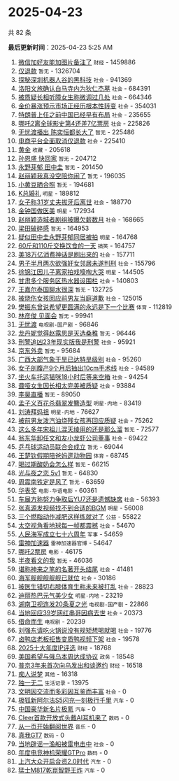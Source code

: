 # 2025-04-23

共 82 条


<!-- BEGIN -->

**最后更新时间**：2025-04-23 5:25 AM
1. [微信加好友能加图片备注了](https://m.weibo.cn/search?containerid=100103type%3D1%26t%3D10%26q%3D%23%E5%BE%AE%E4%BF%A1%E5%8A%A0%E5%A5%BD%E5%8F%8B%E8%83%BD%E5%8A%A0%E5%9B%BE%E7%89%87%E5%A4%87%E6%B3%A8%E4%BA%86%23&stream_entry_id=31&isnewpage=1&extparam=seat%3D1%26c_type%3D31%26lcate%3D5001%26cate%3D5001%26realpos%3D1%26stream_entry_id%3D31%26dgr%3D0%26band_rank%3D1%26filter_type%3Drealtimehot%26q%3D%2523%25E5%25BE%25AE%25E4%25BF%25A1%25E5%258A%25A0%25E5%25A5%25BD%25E5%258F%258B%25E8%2583%25BD%25E5%258A%25A0%25E5%259B%25BE%25E7%2589%2587%25E5%25A4%2587%25E6%25B3%25A8%25E4%25BA%2586%2523%26pos%3D0%26flag%3D1%26display_time%3D1745339587%26pre_seqid%3D17453395874250373699258) `财经` - 1459886
2. [仅退款](https://m.weibo.cn/search?containerid=100103type%3D1%26t%3D10%26q%3D%E4%BB%85%E9%80%80%E6%AC%BE&stream_entry_id=31&isnewpage=1&extparam=seat%3D1%26c_type%3D31%26lcate%3D5001%26cate%3D5001%26realpos%3D2%26stream_entry_id%3D31%26dgr%3D0%26band_rank%3D2%26filter_type%3Drealtimehot%26q%3D%25E4%25BB%2585%25E9%2580%2580%25E6%25AC%25BE%26pos%3D1%26flag%3D2%26display_time%3D1745339587%26pre_seqid%3D17453395874250373699258) `暂无` - 1326704
3. [探秘深圳机器人谷的黑科技](https://m.weibo.cn/search?containerid=100103type%3D1%26t%3D10%26q%3D%23%E6%8E%A2%E7%A7%98%E6%B7%B1%E5%9C%B3%E6%9C%BA%E5%99%A8%E4%BA%BA%E8%B0%B7%E7%9A%84%E9%BB%91%E7%A7%91%E6%8A%80%23&stream_entry_id=31&isnewpage=1&extparam=seat%3D1%26c_type%3D31%26lcate%3D5001%26cate%3D5001%26realpos%3D3%26stream_entry_id%3D31%26dgr%3D0%26band_rank%3D3%26filter_type%3Drealtimehot%26q%3D%2523%25E6%258E%25A2%25E7%25A7%2598%25E6%25B7%25B1%25E5%259C%25B3%25E6%259C%25BA%25E5%2599%25A8%25E4%25BA%25BA%25E8%25B0%25B7%25E7%259A%2584%25E9%25BB%2591%25E7%25A7%2591%25E6%258A%2580%2523%26pos%3D2%26flag%3D0%26display_time%3D1745339587%26pre_seqid%3D17453395874250373699258) `社会` - 941369
4. [洛阳文旅确认白马寺内为狄仁杰墓](https://m.weibo.cn/search?containerid=100103type%3D1%26t%3D10%26q%3D%23%E6%B4%9B%E9%98%B3%E6%96%87%E6%97%85%E7%A1%AE%E8%AE%A4%E7%99%BD%E9%A9%AC%E5%AF%BA%E5%86%85%E4%B8%BA%E7%8B%84%E4%BB%81%E6%9D%B0%E5%A2%93%23&stream_entry_id=31&isnewpage=1&extparam=seat%3D1%26c_type%3D31%26lcate%3D5001%26cate%3D5001%26realpos%3D4%26stream_entry_id%3D31%26dgr%3D0%26band_rank%3D4%26filter_type%3Drealtimehot%26q%3D%2523%25E6%25B4%259B%25E9%2598%25B3%25E6%2596%2587%25E6%2597%2585%25E7%25A1%25AE%25E8%25AE%25A4%25E7%2599%25BD%25E9%25A9%25AC%25E5%25AF%25BA%25E5%2586%2585%25E4%25B8%25BA%25E7%258B%2584%25E4%25BB%2581%25E6%259D%25B0%25E5%25A2%2593%2523%26pos%3D4%26flag%3D2%26display_time%3D1745339587%26pre_seqid%3D17453395874250373699258) `社会` - 684391
5. [被质疑长相听障女生称微调过几处](https://m.weibo.cn/search?containerid=100103type%3D1%26t%3D10%26q%3D%23%E8%A2%AB%E8%B4%A8%E7%96%91%E9%95%BF%E7%9B%B8%E5%90%AC%E9%9A%9C%E5%A5%B3%E7%94%9F%E7%A7%B0%E5%BE%AE%E8%B0%83%E8%BF%87%E5%87%A0%E5%A4%84%23&stream_entry_id=31&isnewpage=1&extparam=seat%3D1%26c_type%3D31%26lcate%3D5001%26cate%3D5001%26realpos%3D5%26stream_entry_id%3D31%26dgr%3D0%26band_rank%3D5%26filter_type%3Drealtimehot%26q%3D%2523%25E8%25A2%25AB%25E8%25B4%25A8%25E7%2596%2591%25E9%2595%25BF%25E7%259B%25B8%25E5%2590%25AC%25E9%259A%259C%25E5%25A5%25B3%25E7%2594%259F%25E7%25A7%25B0%25E5%25BE%25AE%25E8%25B0%2583%25E8%25BF%2587%25E5%2587%25A0%25E5%25A4%2584%2523%26pos%3D5%26flag%3D2%26display_time%3D1745339587%26pre_seqid%3D17453395874250373699258) `社会` - 664346
6. [金价暴涨预示市场正经历根本性转变](https://m.weibo.cn/search?containerid=100103type%3D1%26t%3D10%26q%3D%23%E9%87%91%E4%BB%B7%E6%9A%B4%E6%B6%A8%E9%A2%84%E7%A4%BA%E5%B8%82%E5%9C%BA%E6%AD%A3%E7%BB%8F%E5%8E%86%E6%A0%B9%E6%9C%AC%E6%80%A7%E8%BD%AC%E5%8F%98%23&stream_entry_id=31&isnewpage=1&extparam=seat%3D1%26c_type%3D31%26lcate%3D5001%26cate%3D5001%26realpos%3D6%26stream_entry_id%3D31%26dgr%3D0%26band_rank%3D6%26filter_type%3Drealtimehot%26q%3D%2523%25E9%2587%2591%25E4%25BB%25B7%25E6%259A%25B4%25E6%25B6%25A8%25E9%25A2%2584%25E7%25A4%25BA%25E5%25B8%2582%25E5%259C%25BA%25E6%25AD%25A3%25E7%25BB%258F%25E5%258E%2586%25E6%25A0%25B9%25E6%259C%25AC%25E6%2580%25A7%25E8%25BD%25AC%25E5%258F%2598%2523%26pos%3D6%26flag%3D0%26display_time%3D1745339587%26pre_seqid%3D17453395874250373699258) `社会` - 354031
7. [特朗普上任之前中国已经早有布局](https://m.weibo.cn/search?containerid=100103type%3D1%26t%3D10%26q%3D%23%E7%89%B9%E6%9C%97%E6%99%AE%E4%B8%8A%E4%BB%BB%E4%B9%8B%E5%89%8D%E4%B8%AD%E5%9B%BD%E5%B7%B2%E7%BB%8F%E6%97%A9%E6%9C%89%E5%B8%83%E5%B1%80%23&stream_entry_id=31&isnewpage=1&extparam=seat%3D1%26cate%3D5001%26lcate%3D5001%26flag%3D1%26stream_entry_id%3D31%26band_rank%3D2%26dgr%3D0%26realpos%3D2%26q%3D%2523%25E7%2589%25B9%25E6%259C%2597%25E6%2599%25AE%25E4%25B8%258A%25E4%25BB%25BB%25E4%25B9%258B%25E5%2589%258D%25E4%25B8%25AD%25E5%259B%25BD%25E5%25B7%25B2%25E7%25BB%258F%25E6%2597%25A9%25E6%259C%2589%25E5%25B8%2583%25E5%25B1%2580%2523%26pos%3D1%26filter_type%3Drealtimehot%26c_type%3D31%26display_time%3D1745346969%26pre_seqid%3D17453469698400233594245) `社会` - 235655
8. [哪吒2离全球影史第4还差7亿票房](https://m.weibo.cn/search?containerid=100103type%3D1%26t%3D10%26q%3D%23%E5%93%AA%E5%90%922%E7%A6%BB%E5%85%A8%E7%90%83%E5%BD%B1%E5%8F%B2%E7%AC%AC4%E8%BF%98%E5%B7%AE7%E4%BA%BF%E7%A5%A8%E6%88%BF%23&stream_entry_id=31&isnewpage=1&extparam=seat%3D1%26c_type%3D31%26lcate%3D5001%26cate%3D5001%26realpos%3D7%26stream_entry_id%3D31%26dgr%3D0%26band_rank%3D7%26filter_type%3Drealtimehot%26q%3D%2523%25E5%2593%25AA%25E5%2590%25922%25E7%25A6%25BB%25E5%2585%25A8%25E7%2590%2583%25E5%25BD%25B1%25E5%258F%25B2%25E7%25AC%25AC4%25E8%25BF%2598%25E5%25B7%25AE7%25E4%25BA%25BF%25E7%25A5%25A8%25E6%2588%25BF%2523%26pos%3D7%26flag%3D1%26display_time%3D1745339587%26pre_seqid%3D17453395874250373699258) `社会` - 225826
9. [无忧渡播出 陈奕恒都长大了](https://m.weibo.cn/search?containerid=100103type%3D1%26t%3D10%26q%3D%E6%97%A0%E5%BF%A7%E6%B8%A1%E6%92%AD%E5%87%BA+%E9%99%88%E5%A5%95%E6%81%92%E9%83%BD%E9%95%BF%E5%A4%A7%E4%BA%86&stream_entry_id=31&isnewpage=1&extparam=seat%3D1%26c_type%3D31%26lcate%3D5001%26cate%3D5001%26realpos%3D8%26stream_entry_id%3D31%26dgr%3D0%26band_rank%3D8%26filter_type%3Drealtimehot%26q%3D%25E6%2597%25A0%25E5%25BF%25A7%25E6%25B8%25A1%25E6%2592%25AD%25E5%2587%25BA%2520%25E9%2599%2588%25E5%25A5%2595%25E6%2581%2592%25E9%2583%25BD%25E9%2595%25BF%25E5%25A4%25A7%25E4%25BA%2586%26pos%3D8%26flag%3D0%26display_time%3D1745339587%26pre_seqid%3D17453395874250373699258) `暂无` - 225486
10. [电商平台全面取消仅退款](https://m.weibo.cn/search?containerid=100103type%3D1%26t%3D10%26q%3D%23%E7%94%B5%E5%95%86%E5%B9%B3%E5%8F%B0%E5%85%A8%E9%9D%A2%E5%8F%96%E6%B6%88%E4%BB%85%E9%80%80%E6%AC%BE%23&stream_entry_id=31&isnewpage=1&extparam=seat%3D1%26c_type%3D31%26lcate%3D5001%26cate%3D5001%26realpos%3D9%26stream_entry_id%3D31%26dgr%3D0%26band_rank%3D9%26filter_type%3Drealtimehot%26q%3D%2523%25E7%2594%25B5%25E5%2595%2586%25E5%25B9%25B3%25E5%258F%25B0%25E5%2585%25A8%25E9%259D%25A2%25E5%258F%2596%25E6%25B6%2588%25E4%25BB%2585%25E9%2580%2580%25E6%25AC%25BE%2523%26pos%3D9%26flag%3D0%26display_time%3D1745339587%26pre_seqid%3D17453395874250373699258) `社会` - 225410
11. [黄金](https://m.weibo.cn/search?containerid=100103type%3D1%26t%3D10%26q%3D%E9%BB%84%E9%87%91&stream_entry_id=31&isnewpage=1&extparam=seat%3D1%26c_type%3D31%26lcate%3D5001%26cate%3D5001%26realpos%3D10%26stream_entry_id%3D31%26dgr%3D0%26band_rank%3D10%26filter_type%3Drealtimehot%26q%3D%25E9%25BB%2584%25E9%2587%2591%26pos%3D10%26flag%3D0%26display_time%3D1745339587%26pre_seqid%3D17453395874250373699258) `收藏` - 205618
12. [孙恩盛 快回家](https://m.weibo.cn/search?containerid=100103type%3D1%26t%3D10%26q%3D%E5%AD%99%E6%81%A9%E7%9B%9B+%E5%BF%AB%E5%9B%9E%E5%AE%B6&stream_entry_id=31&isnewpage=1&extparam=seat%3D1%26c_type%3D31%26lcate%3D5001%26cate%3D5001%26realpos%3D11%26stream_entry_id%3D31%26dgr%3D0%26band_rank%3D11%26filter_type%3Drealtimehot%26q%3D%25E5%25AD%2599%25E6%2581%25A9%25E7%259B%259B%2520%25E5%25BF%25AB%25E5%259B%259E%25E5%25AE%25B6%26pos%3D11%26flag%3D1%26display_time%3D1745339587%26pre_seqid%3D17453395874250373699258) `暂无` - 204712
13. [永野芽郁 田中圭](https://m.weibo.cn/search?containerid=100103type%3D1%26t%3D10%26q%3D%E6%B0%B8%E9%87%8E%E8%8A%BD%E9%83%81+%E7%94%B0%E4%B8%AD%E5%9C%AD&stream_entry_id=31&isnewpage=1&extparam=seat%3D1%26c_type%3D31%26lcate%3D5001%26cate%3D5001%26realpos%3D12%26stream_entry_id%3D31%26dgr%3D0%26band_rank%3D12%26filter_type%3Drealtimehot%26q%3D%25E6%25B0%25B8%25E9%2587%258E%25E8%258A%25BD%25E9%2583%2581%2520%25E7%2594%25B0%25E4%25B8%25AD%25E5%259C%25AD%26pos%3D12%26flag%3D2%26display_time%3D1745339587%26pre_seqid%3D17453395874250373699258) `暂无` - 201450
14. [赵丽颖我真没空陪你闹了](https://m.weibo.cn/search?containerid=100103type%3D1%26t%3D10%26q%3D%E8%B5%B5%E4%B8%BD%E9%A2%96%E6%88%91%E7%9C%9F%E6%B2%A1%E7%A9%BA%E9%99%AA%E4%BD%A0%E9%97%B9%E4%BA%86&stream_entry_id=31&isnewpage=1&extparam=seat%3D1%26c_type%3D31%26lcate%3D5001%26cate%3D5001%26realpos%3D13%26stream_entry_id%3D31%26dgr%3D0%26band_rank%3D13%26filter_type%3Drealtimehot%26q%3D%25E8%25B5%25B5%25E4%25B8%25BD%25E9%25A2%2596%25E6%2588%2591%25E7%259C%259F%25E6%25B2%25A1%25E7%25A9%25BA%25E9%2599%25AA%25E4%25BD%25A0%25E9%2597%25B9%25E4%25BA%2586%26pos%3D13%26flag%3D2%26display_time%3D1745339587%26pre_seqid%3D17453395874250373699258) `暂无` - 196035
15. [小黄豆晒合照](https://m.weibo.cn/search?containerid=100103type%3D1%26t%3D10%26q%3D%E5%B0%8F%E9%BB%84%E8%B1%86%E6%99%92%E5%90%88%E7%85%A7&stream_entry_id=31&isnewpage=1&extparam=seat%3D1%26c_type%3D31%26lcate%3D5001%26cate%3D5001%26realpos%3D14%26stream_entry_id%3D31%26dgr%3D0%26band_rank%3D14%26filter_type%3Drealtimehot%26q%3D%25E5%25B0%258F%25E9%25BB%2584%25E8%25B1%2586%25E6%2599%2592%25E5%2590%2588%25E7%2585%25A7%26pos%3D14%26flag%3D1%26display_time%3D1745339587%26pre_seqid%3D17453395874250373699258) `暂无` - 194681
16. [K总婚礼](https://m.weibo.cn/search?containerid=100103type%3D1%26t%3D10%26q%3DK%E6%80%BB%E5%A9%9A%E7%A4%BC&stream_entry_id=31&isnewpage=1&extparam=seat%3D1%26c_type%3D31%26lcate%3D5001%26cate%3D5001%26realpos%3D15%26stream_entry_id%3D31%26dgr%3D0%26band_rank%3D15%26filter_type%3Drealtimehot%26q%3DK%25E6%2580%25BB%25E5%25A9%259A%25E7%25A4%25BC%26pos%3D15%26flag%3D0%26display_time%3D1745339587%26pre_seqid%3D17453395874250373699258) `明星` - 189812
17. [女子称31岁丈夫拔牙后离世](https://m.weibo.cn/search?containerid=100103type%3D1%26t%3D10%26q%3D%23%E5%A5%B3%E5%AD%90%E7%A7%B031%E5%B2%81%E4%B8%88%E5%A4%AB%E6%8B%94%E7%89%99%E5%90%8E%E7%A6%BB%E4%B8%96%23&stream_entry_id=31&isnewpage=1&extparam=seat%3D1%26c_type%3D31%26lcate%3D5001%26cate%3D5001%26realpos%3D16%26stream_entry_id%3D31%26dgr%3D0%26band_rank%3D16%26filter_type%3Drealtimehot%26q%3D%2523%25E5%25A5%25B3%25E5%25AD%2590%25E7%25A7%25B031%25E5%25B2%2581%25E4%25B8%2588%25E5%25A4%25AB%25E6%258B%2594%25E7%2589%2599%25E5%2590%258E%25E7%25A6%25BB%25E4%25B8%2596%2523%26pos%3D16%26flag%3D0%26display_time%3D1745339587%26pre_seqid%3D17453395874250373699258) `社会` - 188770
18. [金钟国做医美](https://m.weibo.cn/search?containerid=100103type%3D1%26t%3D10%26q%3D%23%E9%87%91%E9%92%9F%E5%9B%BD%E5%81%9A%E5%8C%BB%E7%BE%8E%23&stream_entry_id=31&isnewpage=1&extparam=seat%3D1%26c_type%3D31%26lcate%3D5001%26cate%3D5001%26realpos%3D17%26stream_entry_id%3D31%26dgr%3D0%26band_rank%3D17%26filter_type%3Drealtimehot%26q%3D%2523%25E9%2587%2591%25E9%2592%259F%25E5%259B%25BD%25E5%2581%259A%25E5%258C%25BB%25E7%25BE%258E%2523%26pos%3D17%26flag%3D2%26display_time%3D1745339587%26pre_seqid%3D17453395874250373699258) `明星` - 172934
19. [赵丽颖造城者剧组被曝欠薪数月](https://m.weibo.cn/search?containerid=100103type%3D1%26t%3D10%26q%3D%23%E8%B5%B5%E4%B8%BD%E9%A2%96%E9%80%A0%E5%9F%8E%E8%80%85%E5%89%A7%E7%BB%84%E8%A2%AB%E6%9B%9D%E6%AC%A0%E8%96%AA%E6%95%B0%E6%9C%88%23&stream_entry_id=31&isnewpage=1&extparam=seat%3D1%26c_type%3D31%26lcate%3D5001%26cate%3D5001%26realpos%3D18%26stream_entry_id%3D31%26dgr%3D0%26band_rank%3D18%26filter_type%3Drealtimehot%26q%3D%2523%25E8%25B5%25B5%25E4%25B8%25BD%25E9%25A2%2596%25E9%2580%25A0%25E5%259F%258E%25E8%2580%2585%25E5%2589%25A7%25E7%25BB%2584%25E8%25A2%25AB%25E6%259B%259D%25E6%25AC%25A0%25E8%2596%25AA%25E6%2595%25B0%25E6%259C%2588%2523%26pos%3D18%26flag%3D0%26display_time%3D1745339587%26pre_seqid%3D17453395874250373699258) `社会` - 168665
20. [梁田破碎感](https://m.weibo.cn/search?containerid=100103type%3D1%26t%3D10%26q%3D%E6%A2%81%E7%94%B0%E7%A0%B4%E7%A2%8E%E6%84%9F&stream_entry_id=31&isnewpage=1&extparam=seat%3D1%26c_type%3D31%26lcate%3D5001%26cate%3D5001%26realpos%3D19%26stream_entry_id%3D31%26dgr%3D0%26band_rank%3D19%26filter_type%3Drealtimehot%26q%3D%25E6%25A2%2581%25E7%2594%25B0%25E7%25A0%25B4%25E7%25A2%258E%25E6%2584%259F%26pos%3D19%26flag%3D0%26display_time%3D1745339587%26pre_seqid%3D17453395874250373699258) `暂无` - 164953
21. [疑似田中圭永野芽郁同居被拍](https://m.weibo.cn/search?containerid=100103type%3D1%26t%3D10%26q%3D%23%E7%96%91%E4%BC%BC%E7%94%B0%E4%B8%AD%E5%9C%AD%E6%B0%B8%E9%87%8E%E8%8A%BD%E9%83%81%E5%90%8C%E5%B1%85%E8%A2%AB%E6%8B%8D%23&stream_entry_id=31&isnewpage=1&extparam=seat%3D1%26c_type%3D31%26lcate%3D5001%26cate%3D5001%26realpos%3D20%26stream_entry_id%3D31%26dgr%3D0%26band_rank%3D20%26filter_type%3Drealtimehot%26q%3D%2523%25E7%2596%2591%25E4%25BC%25BC%25E7%2594%25B0%25E4%25B8%25AD%25E5%259C%25AD%25E6%25B0%25B8%25E9%2587%258E%25E8%258A%25BD%25E9%2583%2581%25E5%2590%258C%25E5%25B1%2585%25E8%25A2%25AB%25E6%258B%258D%2523%26pos%3D20%26flag%3D1%26display_time%3D1745339587%26pre_seqid%3D17453395874250373699258) `明星` - 164768
22. [60斤和110斤交换饮食的一天](https://m.weibo.cn/search?containerid=100103type%3D1%26t%3D10%26q%3D60%E6%96%A4%E5%92%8C110%E6%96%A4%E4%BA%A4%E6%8D%A2%E9%A5%AE%E9%A3%9F%E7%9A%84%E4%B8%80%E5%A4%A9&stream_entry_id=31&isnewpage=1&extparam=seat%3D1%26c_type%3D31%26lcate%3D5001%26cate%3D5001%26realpos%3D21%26stream_entry_id%3D31%26dgr%3D0%26band_rank%3D21%26filter_type%3Drealtimehot%26q%3D60%25E6%2596%25A4%25E5%2592%258C110%25E6%2596%25A4%25E4%25BA%25A4%25E6%258D%25A2%25E9%25A5%25AE%25E9%25A3%259F%25E7%259A%2584%25E4%25B8%2580%25E5%25A4%25A9%26pos%3D21%26flag%3D0%26display_time%3D1745339587%26pre_seqid%3D17453395874250373699258) `搞笑` - 164757
23. [美18万亿消费神话是刷出来的](https://m.weibo.cn/search?containerid=100103type%3D1%26t%3D10%26q%3D%23%E7%BE%8E18%E4%B8%87%E4%BA%BF%E6%B6%88%E8%B4%B9%E7%A5%9E%E8%AF%9D%E6%98%AF%E5%88%B7%E5%87%BA%E6%9D%A5%E7%9A%84%23&stream_entry_id=31&isnewpage=1&extparam=seat%3D1%26c_type%3D31%26lcate%3D5001%26cate%3D5001%26realpos%3D22%26stream_entry_id%3D31%26dgr%3D0%26band_rank%3D22%26filter_type%3Drealtimehot%26q%3D%2523%25E7%25BE%258E18%25E4%25B8%2587%25E4%25BA%25BF%25E6%25B6%2588%25E8%25B4%25B9%25E7%25A5%259E%25E8%25AF%259D%25E6%2598%25AF%25E5%2588%25B7%25E5%2587%25BA%25E6%259D%25A5%25E7%259A%2584%2523%26pos%3D22%26flag%3D0%26display_time%3D1745339587%26pre_seqid%3D17453395874250373699258) `社会` - 157711
24. [男子半月两次欲强奸女邻居未遂判刑](https://m.weibo.cn/search?containerid=100103type%3D1%26t%3D10%26q%3D%23%E7%94%B7%E5%AD%90%E5%8D%8A%E6%9C%88%E4%B8%A4%E6%AC%A1%E6%AC%B2%E5%BC%BA%E5%A5%B8%E5%A5%B3%E9%82%BB%E5%B1%85%E6%9C%AA%E9%81%82%E5%88%A4%E5%88%91%23&stream_entry_id=31&isnewpage=1&extparam=seat%3D1%26c_type%3D31%26lcate%3D5001%26cate%3D5001%26realpos%3D23%26stream_entry_id%3D31%26dgr%3D0%26band_rank%3D23%26filter_type%3Drealtimehot%26q%3D%2523%25E7%2594%25B7%25E5%25AD%2590%25E5%258D%258A%25E6%259C%2588%25E4%25B8%25A4%25E6%25AC%25A1%25E6%25AC%25B2%25E5%25BC%25BA%25E5%25A5%25B8%25E5%25A5%25B3%25E9%2582%25BB%25E5%25B1%2585%25E6%259C%25AA%25E9%2581%2582%25E5%2588%25A4%25E5%2588%2591%2523%26pos%3D23%26flag%3D0%26display_time%3D1745339587%26pre_seqid%3D17453395874250373699258) `社会` - 155796
25. [徐锦江因儿子离家拍戏嚎啕大哭](https://m.weibo.cn/search?containerid=100103type%3D1%26t%3D10%26q%3D%23%E5%BE%90%E9%94%A6%E6%B1%9F%E5%9B%A0%E5%84%BF%E5%AD%90%E7%A6%BB%E5%AE%B6%E6%8B%8D%E6%88%8F%E5%9A%8E%E5%95%95%E5%A4%A7%E5%93%AD%23&stream_entry_id=31&isnewpage=1&extparam=seat%3D1%26c_type%3D31%26lcate%3D5001%26cate%3D5001%26realpos%3D24%26stream_entry_id%3D31%26dgr%3D0%26band_rank%3D24%26filter_type%3Drealtimehot%26q%3D%2523%25E5%25BE%2590%25E9%2594%25A6%25E6%25B1%259F%25E5%259B%25A0%25E5%2584%25BF%25E5%25AD%2590%25E7%25A6%25BB%25E5%25AE%25B6%25E6%258B%258D%25E6%2588%258F%25E5%259A%258E%25E5%2595%2595%25E5%25A4%25A7%25E5%2593%25AD%2523%26pos%3D24%26flag%3D0%26display_time%3D1745339587%26pre_seqid%3D17453395874250373699258) `明星` - 144505
26. [甘肃多个服务区热水器设围栏](https://m.weibo.cn/search?containerid=100103type%3D1%26t%3D10%26q%3D%23%E7%94%98%E8%82%83%E5%A4%9A%E4%B8%AA%E6%9C%8D%E5%8A%A1%E5%8C%BA%E7%83%AD%E6%B0%B4%E5%99%A8%E8%AE%BE%E5%9B%B4%E6%A0%8F%23&stream_entry_id=31&isnewpage=1&extparam=seat%3D1%26c_type%3D31%26lcate%3D5001%26cate%3D5001%26realpos%3D25%26stream_entry_id%3D31%26dgr%3D0%26band_rank%3D25%26filter_type%3Drealtimehot%26q%3D%2523%25E7%2594%2598%25E8%2582%2583%25E5%25A4%259A%25E4%25B8%25AA%25E6%259C%258D%25E5%258A%25A1%25E5%258C%25BA%25E7%2583%25AD%25E6%25B0%25B4%25E5%2599%25A8%25E8%25AE%25BE%25E5%259B%25B4%25E6%25A0%258F%2523%26pos%3D25%26flag%3D1%26display_time%3D1745339587%26pre_seqid%3D17453395874250373699258) `社会` - 140803
27. [王嘉尔泰国聊水很深](https://m.weibo.cn/search?containerid=100103type%3D1%26t%3D10%26q%3D%E7%8E%8B%E5%98%89%E5%B0%94%E6%B3%B0%E5%9B%BD%E8%81%8A%E6%B0%B4%E5%BE%88%E6%B7%B1&stream_entry_id=31&isnewpage=1&extparam=seat%3D1%26c_type%3D31%26lcate%3D5001%26cate%3D5001%26realpos%3D26%26stream_entry_id%3D31%26dgr%3D0%26band_rank%3D26%26filter_type%3Drealtimehot%26q%3D%25E7%258E%258B%25E5%2598%2589%25E5%25B0%2594%25E6%25B3%25B0%25E5%259B%25BD%25E8%2581%258A%25E6%25B0%25B4%25E5%25BE%2588%25E6%25B7%25B1%26pos%3D26%26flag%3D0%26display_time%3D1745339587%26pre_seqid%3D17453395874250373699258) `暂无` - 132725
28. [被烧伤女孩回应前男友当庭道歉](https://m.weibo.cn/search?containerid=100103type%3D1%26t%3D10%26q%3D%23%E8%A2%AB%E7%83%A7%E4%BC%A4%E5%A5%B3%E5%AD%A9%E5%9B%9E%E5%BA%94%E5%89%8D%E7%94%B7%E5%8F%8B%E5%BD%93%E5%BA%AD%E9%81%93%E6%AD%89%23&stream_entry_id=31&isnewpage=1&extparam=seat%3D1%26stream_entry_id%3D31%26band_rank%3D9%26flag%3D1%26q%3D%2523%25E8%25A2%25AB%25E7%2583%25A7%25E4%25BC%25A4%25E5%25A5%25B3%25E5%25AD%25A9%25E5%259B%259E%25E5%25BA%2594%25E5%2589%258D%25E7%2594%25B7%25E5%258F%258B%25E5%25BD%2593%25E5%25BA%25AD%25E9%2581%2593%25E6%25AD%2589%2523%26dgr%3D0%26c_type%3D31%26pos%3D10%26realpos%3D9%26cate%3D5001%26filter_type%3Drealtimehot%26lcate%3D5001%26display_time%3D1745342663%26pre_seqid%3D17453426635969367980831) `社会` - 125015
29. [樊振东曾说希望更圆满的永远是下一个比赛](https://m.weibo.cn/search?containerid=100103type%3D1%26t%3D10%26q%3D%23%E6%A8%8A%E6%8C%AF%E4%B8%9C%E6%9B%BE%E8%AF%B4%E5%B8%8C%E6%9C%9B%E6%9B%B4%E5%9C%86%E6%BB%A1%E7%9A%84%E6%B0%B8%E8%BF%9C%E6%98%AF%E4%B8%8B%E4%B8%80%E4%B8%AA%E6%AF%94%E8%B5%9B%23&stream_entry_id=31&isnewpage=1&extparam=seat%3D1%26c_type%3D31%26lcate%3D5001%26cate%3D5001%26realpos%3D27%26stream_entry_id%3D31%26dgr%3D0%26band_rank%3D27%26filter_type%3Drealtimehot%26q%3D%2523%25E6%25A8%258A%25E6%258C%25AF%25E4%25B8%259C%25E6%259B%25BE%25E8%25AF%25B4%25E5%25B8%258C%25E6%259C%259B%25E6%259B%25B4%25E5%259C%2586%25E6%25BB%25A1%25E7%259A%2584%25E6%25B0%25B8%25E8%25BF%259C%25E6%2598%25AF%25E4%25B8%258B%25E4%25B8%2580%25E4%25B8%25AA%25E6%25AF%2594%25E8%25B5%259B%2523%26pos%3D27%26flag%3D1%26display_time%3D1745339587%26pre_seqid%3D17453395874250373699258) `体育` - 112819
30. [林彦俊 见面会](https://m.weibo.cn/search?containerid=100103type%3D1%26t%3D10%26q%3D%E6%9E%97%E5%BD%A6%E4%BF%8A+%E8%A7%81%E9%9D%A2%E4%BC%9A&stream_entry_id=31&isnewpage=1&extparam=seat%3D1%26c_type%3D31%26lcate%3D5001%26cate%3D5001%26realpos%3D28%26stream_entry_id%3D31%26dgr%3D0%26band_rank%3D28%26filter_type%3Drealtimehot%26q%3D%25E6%259E%2597%25E5%25BD%25A6%25E4%25BF%258A%2520%25E8%25A7%2581%25E9%259D%25A2%25E4%25BC%259A%26pos%3D28%26flag%3D0%26display_time%3D1745339587%26pre_seqid%3D17453395874250373699258) `暂无` - 99941
31. [无忧渡](https://m.weibo.cn/search?containerid=100103type%3D1%26t%3D10%26q%3D%E6%97%A0%E5%BF%A7%E6%B8%A1&stream_entry_id=31&isnewpage=1&extparam=seat%3D1%26c_type%3D31%26lcate%3D5001%26cate%3D5001%26realpos%3D29%26stream_entry_id%3D31%26dgr%3D0%26band_rank%3D29%26filter_type%3Drealtimehot%26q%3D%25E6%2597%25A0%25E5%25BF%25A7%25E6%25B8%25A1%26pos%3D29%26flag%3D0%26display_time%3D1745339587%26pre_seqid%3D17453395874250373699258) `电视剧-国产剧` - 96846
32. [龙丹妮觉得赵露思是天选桑稚](https://m.weibo.cn/search?containerid=100103type%3D1%26t%3D10%26q%3D%E9%BE%99%E4%B8%B9%E5%A6%AE%E8%A7%89%E5%BE%97%E8%B5%B5%E9%9C%B2%E6%80%9D%E6%98%AF%E5%A4%A9%E9%80%89%E6%A1%91%E7%A8%9A&stream_entry_id=31&isnewpage=1&extparam=seat%3D1%26c_type%3D31%26lcate%3D5001%26cate%3D5001%26realpos%3D30%26stream_entry_id%3D31%26dgr%3D0%26band_rank%3D30%26filter_type%3Drealtimehot%26q%3D%25E9%25BE%2599%25E4%25B8%25B9%25E5%25A6%25AE%25E8%25A7%2589%25E5%25BE%2597%25E8%25B5%25B5%25E9%259C%25B2%25E6%2580%259D%25E6%2598%25AF%25E5%25A4%25A9%25E9%2580%2589%25E6%25A1%2591%25E7%25A8%259A%26pos%3D30%26flag%3D0%26display_time%3D1745339587%26pre_seqid%3D17453395874250373699258) `暂无` - 96446
33. [刑警追凶23年现实版我是刑警](https://m.weibo.cn/search?containerid=100103type%3D1%26t%3D10%26q%3D%23%E5%88%91%E8%AD%A6%E8%BF%BD%E5%87%B623%E5%B9%B4%E7%8E%B0%E5%AE%9E%E7%89%88%E6%88%91%E6%98%AF%E5%88%91%E8%AD%A6%23&stream_entry_id=31&isnewpage=1&extparam=seat%3D1%26c_type%3D31%26lcate%3D5001%26cate%3D5001%26realpos%3D31%26stream_entry_id%3D31%26dgr%3D0%26band_rank%3D31%26filter_type%3Drealtimehot%26q%3D%2523%25E5%2588%2591%25E8%25AD%25A6%25E8%25BF%25BD%25E5%2587%25B623%25E5%25B9%25B4%25E7%258E%25B0%25E5%25AE%259E%25E7%2589%2588%25E6%2588%2591%25E6%2598%25AF%25E5%2588%2591%25E8%25AD%25A6%2523%26pos%3D31%26flag%3D1%26display_time%3D1745339587%26pre_seqid%3D17453395874250373699258) `社会` - 95921
34. [京东外卖](https://m.weibo.cn/search?containerid=100103type%3D1%26t%3D10%26q%3D%E4%BA%AC%E4%B8%9C%E5%A4%96%E5%8D%96&stream_entry_id=31&isnewpage=1&extparam=seat%3D1%26c_type%3D31%26lcate%3D5001%26cate%3D5001%26realpos%3D32%26stream_entry_id%3D31%26dgr%3D0%26band_rank%3D32%26filter_type%3Drealtimehot%26q%3D%25E4%25BA%25AC%25E4%25B8%259C%25E5%25A4%2596%25E5%258D%2596%26pos%3D32%26flag%3D0%26display_time%3D1745339587%26pre_seqid%3D17453395874250373699258) `暂无` - 95684
35. [广西大部气象干旱已达特旱级别](https://m.weibo.cn/search?containerid=100103type%3D1%26t%3D10%26q%3D%23%E5%B9%BF%E8%A5%BF%E5%A4%A7%E9%83%A8%E6%B0%94%E8%B1%A1%E5%B9%B2%E6%97%B1%E5%B7%B2%E8%BE%BE%E7%89%B9%E6%97%B1%E7%BA%A7%E5%88%AB%23&stream_entry_id=31&isnewpage=1&extparam=seat%3D1%26c_type%3D31%26lcate%3D5001%26cate%3D5001%26realpos%3D33%26stream_entry_id%3D31%26dgr%3D0%26band_rank%3D33%26filter_type%3Drealtimehot%26q%3D%2523%25E5%25B9%25BF%25E8%25A5%25BF%25E5%25A4%25A7%25E9%2583%25A8%25E6%25B0%2594%25E8%25B1%25A1%25E5%25B9%25B2%25E6%2597%25B1%25E5%25B7%25B2%25E8%25BE%25BE%25E7%2589%25B9%25E6%2597%25B1%25E7%25BA%25A7%25E5%2588%25AB%2523%26pos%3D33%26flag%3D1%26display_time%3D1745339587%26pre_seqid%3D17453395874250373699258) `社会` - 95260
36. [女子剖腹产9个月后抽出10cm手术线](https://m.weibo.cn/search?containerid=100103type%3D1%26t%3D10%26q%3D%23%E5%A5%B3%E5%AD%90%E5%89%96%E8%85%B9%E4%BA%A79%E4%B8%AA%E6%9C%88%E5%90%8E%E6%8A%BD%E5%87%BA10cm%E6%89%8B%E6%9C%AF%E7%BA%BF%23&stream_entry_id=31&isnewpage=1&extparam=seat%3D1%26c_type%3D31%26lcate%3D5001%26cate%3D5001%26realpos%3D34%26stream_entry_id%3D31%26dgr%3D0%26band_rank%3D34%26filter_type%3Drealtimehot%26q%3D%2523%25E5%25A5%25B3%25E5%25AD%2590%25E5%2589%2596%25E8%2585%25B9%25E4%25BA%25A79%25E4%25B8%25AA%25E6%259C%2588%25E5%2590%258E%25E6%258A%25BD%25E5%2587%25BA10cm%25E6%2589%258B%25E6%259C%25AF%25E7%25BA%25BF%2523%26pos%3D34%26flag%3D0%26display_time%3D1745339587%26pre_seqid%3D17453395874250373699258) `社会` - 94589
37. [坐火车托运猫咪18小时后等来空箱](https://m.weibo.cn/search?containerid=100103type%3D1%26t%3D10%26q%3D%23%E5%9D%90%E7%81%AB%E8%BD%A6%E6%89%98%E8%BF%90%E7%8C%AB%E5%92%AA18%E5%B0%8F%E6%97%B6%E5%90%8E%E7%AD%89%E6%9D%A5%E7%A9%BA%E7%AE%B1%23&stream_entry_id=31&isnewpage=1&extparam=seat%3D1%26c_type%3D31%26lcate%3D5001%26cate%3D5001%26realpos%3D35%26stream_entry_id%3D31%26dgr%3D0%26band_rank%3D35%26filter_type%3Drealtimehot%26q%3D%2523%25E5%259D%2590%25E7%2581%25AB%25E8%25BD%25A6%25E6%2589%2598%25E8%25BF%2590%25E7%258C%25AB%25E5%2592%25AA18%25E5%25B0%258F%25E6%2597%25B6%25E5%2590%258E%25E7%25AD%2589%25E6%259D%25A5%25E7%25A9%25BA%25E7%25AE%25B1%2523%26pos%3D35%26flag%3D1%26display_time%3D1745339587%26pre_seqid%3D17453395874250373699258) `社会` - 94254
38. [聋哑女生因长相太完美被质疑](https://m.weibo.cn/search?containerid=100103type%3D1%26t%3D10%26q%3D%23%E8%81%8B%E5%93%91%E5%A5%B3%E7%94%9F%E5%9B%A0%E9%95%BF%E7%9B%B8%E5%A4%AA%E5%AE%8C%E7%BE%8E%E8%A2%AB%E8%B4%A8%E7%96%91%23&stream_entry_id=31&isnewpage=1&extparam=seat%3D1%26c_type%3D31%26lcate%3D5001%26cate%3D5001%26realpos%3D36%26stream_entry_id%3D31%26dgr%3D0%26band_rank%3D36%26filter_type%3Drealtimehot%26q%3D%2523%25E8%2581%258B%25E5%2593%2591%25E5%25A5%25B3%25E7%2594%259F%25E5%259B%25A0%25E9%2595%25BF%25E7%259B%25B8%25E5%25A4%25AA%25E5%25AE%258C%25E7%25BE%258E%25E8%25A2%25AB%25E8%25B4%25A8%25E7%2596%2591%2523%26pos%3D36%26flag%3D0%26display_time%3D1745339587%26pre_seqid%3D17453395874250373699258) `社会` - 93884
39. [李昊直播](https://m.weibo.cn/search?containerid=100103type%3D1%26t%3D10%26q%3D%E6%9D%8E%E6%98%8A%E7%9B%B4%E6%92%AD&stream_entry_id=31&isnewpage=1&extparam=seat%3D1%26c_type%3D31%26lcate%3D5001%26cate%3D5001%26realpos%3D37%26stream_entry_id%3D31%26dgr%3D0%26band_rank%3D37%26filter_type%3Drealtimehot%26q%3D%25E6%259D%258E%25E6%2598%258A%25E7%259B%25B4%25E6%2592%25AD%26pos%3D37%26flag%3D0%26display_time%3D1745339587%26pre_seqid%3D17453395874250373699258) `暂无` - 89050
40. [孟子义百花杀翡翠发簪造型](https://m.weibo.cn/search?containerid=100103type%3D1%26t%3D10%26q%3D%23%E5%AD%9F%E5%AD%90%E4%B9%89%E7%99%BE%E8%8A%B1%E6%9D%80%E7%BF%A1%E7%BF%A0%E5%8F%91%E7%B0%AA%E9%80%A0%E5%9E%8B%23&stream_entry_id=31&isnewpage=1&extparam=seat%3D1%26c_type%3D31%26lcate%3D5001%26cate%3D5001%26realpos%3D38%26stream_entry_id%3D31%26dgr%3D0%26band_rank%3D38%26filter_type%3Drealtimehot%26q%3D%2523%25E5%25AD%259F%25E5%25AD%2590%25E4%25B9%2589%25E7%2599%25BE%25E8%258A%25B1%25E6%259D%2580%25E7%25BF%25A1%25E7%25BF%25A0%25E5%258F%2591%25E7%25B0%25AA%25E9%2580%25A0%25E5%259E%258B%2523%26pos%3D38%26flag%3D1%26display_time%3D1745339587%26pre_seqid%3D17453395874250373699258) `明星-内地` - 83419
41. [刘涛拜妈祖](https://m.weibo.cn/search?containerid=100103type%3D1%26t%3D10%26q%3D%23%E5%88%98%E6%B6%9B%E6%8B%9C%E5%A6%88%E7%A5%96%23&stream_entry_id=31&isnewpage=1&extparam=seat%3D1%26c_type%3D31%26lcate%3D5001%26cate%3D5001%26realpos%3D39%26stream_entry_id%3D31%26dgr%3D0%26band_rank%3D39%26filter_type%3Drealtimehot%26q%3D%2523%25E5%2588%2598%25E6%25B6%259B%25E6%258B%259C%25E5%25A6%2588%25E7%25A5%2596%2523%26pos%3D39%26flag%3D0%26display_time%3D1745339587%26pre_seqid%3D17453395874250373699258) `明星-内地` - 76627
42. [被前男友泼汽油烧残女孩再回应质疑](https://m.weibo.cn/search?containerid=100103type%3D1%26t%3D10%26q%3D%23%E8%A2%AB%E5%89%8D%E7%94%B7%E5%8F%8B%E6%B3%BC%E6%B1%BD%E6%B2%B9%E7%83%A7%E6%AE%8B%E5%A5%B3%E5%AD%A9%E5%86%8D%E5%9B%9E%E5%BA%94%E8%B4%A8%E7%96%91%23&stream_entry_id=31&isnewpage=1&extparam=seat%3D1%26c_type%3D31%26lcate%3D5001%26cate%3D5001%26realpos%3D40%26stream_entry_id%3D31%26dgr%3D0%26band_rank%3D40%26filter_type%3Drealtimehot%26q%3D%2523%25E8%25A2%25AB%25E5%2589%258D%25E7%2594%25B7%25E5%258F%258B%25E6%25B3%25BC%25E6%25B1%25BD%25E6%25B2%25B9%25E7%2583%25A7%25E6%25AE%258B%25E5%25A5%25B3%25E5%25AD%25A9%25E5%2586%258D%25E5%259B%259E%25E5%25BA%2594%25E8%25B4%25A8%25E7%2596%2591%2523%26pos%3D40%26flag%3D1%26display_time%3D1745339587%26pre_seqid%3D17453395874250373699258) `社会` - 75262
43. [这么多年宋祖儿混天绫用的还是那么溜](https://m.weibo.cn/search?containerid=100103type%3D1%26t%3D10%26q%3D%E8%BF%99%E4%B9%88%E5%A4%9A%E5%B9%B4%E5%AE%8B%E7%A5%96%E5%84%BF%E6%B7%B7%E5%A4%A9%E7%BB%AB%E7%94%A8%E7%9A%84%E8%BF%98%E6%98%AF%E9%82%A3%E4%B9%88%E6%BA%9C&stream_entry_id=31&isnewpage=1&extparam=seat%3D1%26c_type%3D31%26lcate%3D5001%26cate%3D5001%26realpos%3D41%26stream_entry_id%3D31%26dgr%3D0%26band_rank%3D41%26filter_type%3Drealtimehot%26q%3D%25E8%25BF%2599%25E4%25B9%2588%25E5%25A4%259A%25E5%25B9%25B4%25E5%25AE%258B%25E7%25A5%2596%25E5%2584%25BF%25E6%25B7%25B7%25E5%25A4%25A9%25E7%25BB%25AB%25E7%2594%25A8%25E7%259A%2584%25E8%25BF%2598%25E6%2598%25AF%25E9%2582%25A3%25E4%25B9%2588%25E6%25BA%259C%26pos%3D41%26flag%3D0%26display_time%3D1745339587%26pre_seqid%3D17453395874250373699258) `暂无` - 72577
44. [翁东华卸任文和友小龙虾公司董事](https://m.weibo.cn/search?containerid=100103type%3D1%26t%3D10%26q%3D%23%E7%BF%81%E4%B8%9C%E5%8D%8E%E5%8D%B8%E4%BB%BB%E6%96%87%E5%92%8C%E5%8F%8B%E5%B0%8F%E9%BE%99%E8%99%BE%E5%85%AC%E5%8F%B8%E8%91%A3%E4%BA%8B%23&stream_entry_id=31&isnewpage=1&extparam=seat%3D1%26stream_entry_id%3D31%26band_rank%3D49%26flag%3D1%26q%3D%2523%25E7%25BF%2581%25E4%25B8%259C%25E5%258D%258E%25E5%258D%25B8%25E4%25BB%25BB%25E6%2596%2587%25E5%2592%258C%25E5%258F%258B%25E5%25B0%258F%25E9%25BE%2599%25E8%2599%25BE%25E5%2585%25AC%25E5%258F%25B8%25E8%2591%25A3%25E4%25BA%258B%2523%26dgr%3D0%26c_type%3D31%26pos%3D50%26realpos%3D49%26cate%3D5001%26filter_type%3Drealtimehot%26lcate%3D5001%26display_time%3D1745342663%26pre_seqid%3D17453426635969367980831) `社会` - 69422
45. [乒乓球运动员联合会成立](https://m.weibo.cn/search?containerid=100103type%3D1%26t%3D10%26q%3D%23%E4%B9%92%E4%B9%93%E7%90%83%E8%BF%90%E5%8A%A8%E5%91%98%E8%81%94%E5%90%88%E4%BC%9A%E6%88%90%E7%AB%8B%23&stream_entry_id=31&isnewpage=1&extparam=seat%3D1%26c_type%3D31%26lcate%3D5001%26cate%3D5001%26realpos%3D42%26stream_entry_id%3D31%26dgr%3D0%26band_rank%3D42%26filter_type%3Drealtimehot%26q%3D%2523%25E4%25B9%2592%25E4%25B9%2593%25E7%2590%2583%25E8%25BF%2590%25E5%258A%25A8%25E5%2591%2598%25E8%2581%2594%25E5%2590%2588%25E4%25BC%259A%25E6%2588%2590%25E7%25AB%258B%2523%26pos%3D42%26flag%3D0%26display_time%3D1745339587%26pre_seqid%3D17453395874250373699258) `暂无` - 69044
46. [王楚钦假期陪爸妈逛动物园](https://m.weibo.cn/search?containerid=100103type%3D1%26t%3D10%26q%3D%23%E7%8E%8B%E6%A5%9A%E9%92%A6%E5%81%87%E6%9C%9F%E9%99%AA%E7%88%B8%E5%A6%88%E9%80%9B%E5%8A%A8%E7%89%A9%E5%9B%AD%23&stream_entry_id=31&isnewpage=1&extparam=seat%3D1%26c_type%3D31%26lcate%3D5001%26cate%3D5001%26realpos%3D43%26stream_entry_id%3D31%26dgr%3D0%26band_rank%3D43%26filter_type%3Drealtimehot%26q%3D%2523%25E7%258E%258B%25E6%25A5%259A%25E9%2592%25A6%25E5%2581%2587%25E6%259C%259F%25E9%2599%25AA%25E7%2588%25B8%25E5%25A6%2588%25E9%2580%259B%25E5%258A%25A8%25E7%2589%25A9%25E5%259B%25AD%2523%26pos%3D43%26flag%3D0%26display_time%3D1745339587%26pre_seqid%3D17453395874250373699258) `体育` - 68745
47. [喝过期酸奶会怎么样](https://m.weibo.cn/search?containerid=100103type%3D1%26t%3D10%26q%3D%E5%96%9D%E8%BF%87%E6%9C%9F%E9%85%B8%E5%A5%B6%E4%BC%9A%E6%80%8E%E4%B9%88%E6%A0%B7&stream_entry_id=31&isnewpage=1&extparam=seat%3D1%26c_type%3D31%26lcate%3D5001%26cate%3D5001%26realpos%3D44%26stream_entry_id%3D31%26dgr%3D0%26band_rank%3D44%26filter_type%3Drealtimehot%26q%3D%25E5%2596%259D%25E8%25BF%2587%25E6%259C%259F%25E9%2585%25B8%25E5%25A5%25B6%25E4%25BC%259A%25E6%2580%258E%25E4%25B9%2588%25E6%25A0%25B7%26pos%3D44%26flag%3D1%26display_time%3D1745339587%26pre_seqid%3D17453395874250373699258) `暂无` - 66215
48. [光与夜之恋 5v1](https://m.weibo.cn/search?containerid=100103type%3D1%26t%3D10%26q%3D%E5%85%89%E4%B8%8E%E5%A4%9C%E4%B9%8B%E6%81%8B+5v1&stream_entry_id=31&isnewpage=1&extparam=seat%3D1%26c_type%3D31%26lcate%3D5001%26cate%3D5001%26realpos%3D45%26stream_entry_id%3D31%26dgr%3D0%26band_rank%3D45%26filter_type%3Drealtimehot%26q%3D%25E5%2585%2589%25E4%25B8%258E%25E5%25A4%259C%25E4%25B9%258B%25E6%2581%258B%25205v1%26pos%3D45%26flag%3D0%26display_time%3D1745339587%26pre_seqid%3D17453395874250373699258) `暂无` - 64830
49. [周震南铁定是风了](https://m.weibo.cn/search?containerid=100103type%3D1%26t%3D10%26q%3D%E5%91%A8%E9%9C%87%E5%8D%97%E9%93%81%E5%AE%9A%E6%98%AF%E9%A3%8E%E4%BA%86&stream_entry_id=31&isnewpage=1&extparam=seat%3D1%26c_type%3D31%26lcate%3D5001%26cate%3D5001%26realpos%3D46%26stream_entry_id%3D31%26dgr%3D0%26band_rank%3D46%26filter_type%3Drealtimehot%26q%3D%25E5%2591%25A8%25E9%259C%2587%25E5%258D%2597%25E9%2593%2581%25E5%25AE%259A%25E6%2598%25AF%25E9%25A3%258E%25E4%25BA%2586%26pos%3D46%26flag%3D1%26display_time%3D1745339587%26pre_seqid%3D17453395874250373699258) `暂无` - 63659
50. [华表奖](https://m.weibo.cn/search?containerid=100103type%3D1%26t%3D10%26q%3D%E5%8D%8E%E8%A1%A8%E5%A5%96&stream_entry_id=31&isnewpage=1&extparam=seat%3D1%26c_type%3D31%26lcate%3D5001%26cate%3D5001%26realpos%3D47%26stream_entry_id%3D31%26dgr%3D0%26band_rank%3D47%26filter_type%3Drealtimehot%26q%3D%25E5%258D%258E%25E8%25A1%25A8%25E5%25A5%2596%26pos%3D47%26flag%3D0%26display_time%3D1745339587%26pre_seqid%3D17453395874250373699258) `电影-华语电影` - 60361
51. [车展方称努力争取后YU7还是遗憾缺席](https://m.weibo.cn/search?containerid=100103type%3D1%26t%3D10%26q%3D%23%E8%BD%A6%E5%B1%95%E6%96%B9%E7%A7%B0%E5%8A%AA%E5%8A%9B%E4%BA%89%E5%8F%96%E5%90%8EYU7%E8%BF%98%E6%98%AF%E9%81%97%E6%86%BE%E7%BC%BA%E5%B8%AD%23&stream_entry_id=31&isnewpage=1&extparam=seat%3D1%26c_type%3D31%26lcate%3D5001%26cate%3D5001%26realpos%3D48%26stream_entry_id%3D31%26dgr%3D0%26band_rank%3D48%26filter_type%3Drealtimehot%26q%3D%2523%25E8%25BD%25A6%25E5%25B1%2595%25E6%2596%25B9%25E7%25A7%25B0%25E5%258A%25AA%25E5%258A%259B%25E4%25BA%2589%25E5%258F%2596%25E5%2590%258EYU7%25E8%25BF%2598%25E6%2598%25AF%25E9%2581%2597%25E6%2586%25BE%25E7%25BC%25BA%25E5%25B8%25AD%2523%26pos%3D48%26flag%3D1%26display_time%3D1745339587%26pre_seqid%3D17453395874250373699258) `社会` - 56393
52. [张真源发视频找不到合适的BGM](https://m.weibo.cn/search?containerid=100103type%3D1%26t%3D10%26q%3D%23%E5%BC%A0%E7%9C%9F%E6%BA%90%E5%8F%91%E8%A7%86%E9%A2%91%E6%89%BE%E4%B8%8D%E5%88%B0%E5%90%88%E9%80%82%E7%9A%84BGM%23&stream_entry_id=31&isnewpage=1&extparam=seat%3D1%26c_type%3D31%26lcate%3D5001%26cate%3D5001%26realpos%3D49%26stream_entry_id%3D31%26dgr%3D0%26band_rank%3D49%26filter_type%3Drealtimehot%26q%3D%2523%25E5%25BC%25A0%25E7%259C%259F%25E6%25BA%2590%25E5%258F%2591%25E8%25A7%2586%25E9%25A2%2591%25E6%2589%25BE%25E4%25B8%258D%25E5%2588%25B0%25E5%2590%2588%25E9%2580%2582%25E7%259A%2584BGM%2523%26pos%3D49%26flag%3D1%26display_time%3D1745339587%26pre_seqid%3D17453395874250373699258) `明星` - 56008
53. [三个燃脂动作减肥这样练就对了](https://m.weibo.cn/search?containerid=100103type%3D1%26t%3D10%26q%3D%23%E4%B8%89%E4%B8%AA%E7%87%83%E8%84%82%E5%8A%A8%E4%BD%9C%E5%87%8F%E8%82%A5%E8%BF%99%E6%A0%B7%E7%BB%83%E5%B0%B1%E5%AF%B9%E4%BA%86%23&stream_entry_id=31&isnewpage=1&extparam=seat%3D1%26c_type%3D31%26lcate%3D5001%26cate%3D5001%26realpos%3D50%26stream_entry_id%3D31%26dgr%3D0%26band_rank%3D50%26filter_type%3Drealtimehot%26q%3D%2523%25E4%25B8%2589%25E4%25B8%25AA%25E7%2587%2583%25E8%2584%2582%25E5%258A%25A8%25E4%25BD%259C%25E5%2587%258F%25E8%2582%25A5%25E8%25BF%2599%25E6%25A0%25B7%25E7%25BB%2583%25E5%25B0%25B1%25E5%25AF%25B9%25E4%25BA%2586%2523%26pos%3D50%26flag%3D1%26display_time%3D1745339587%26pre_seqid%3D17453395874250373699258) `公益` - 55822
54. [太空视角看地球每一帧都震撼](https://m.weibo.cn/search?containerid=100103type%3D1%26t%3D10%26q%3D%23%E5%A4%AA%E7%A9%BA%E8%A7%86%E8%A7%92%E7%9C%8B%E5%9C%B0%E7%90%83%E6%AF%8F%E4%B8%80%E5%B8%A7%E9%83%BD%E9%9C%87%E6%92%BC%23&stream_entry_id=31&isnewpage=1&extparam=seat%3D1%26stream_entry_id%3D31%26band_rank%3D29%26flag%3D1%26q%3D%2523%25E5%25A4%25AA%25E7%25A9%25BA%25E8%25A7%2586%25E8%25A7%2592%25E7%259C%258B%25E5%259C%25B0%25E7%2590%2583%25E6%25AF%258F%25E4%25B8%2580%25E5%25B8%25A7%25E9%2583%25BD%25E9%259C%2587%25E6%2592%25BC%2523%26dgr%3D0%26c_type%3D31%26pos%3D30%26realpos%3D29%26cate%3D5001%26filter_type%3Drealtimehot%26lcate%3D5001%26display_time%3D1745342663%26pre_seqid%3D17453426635969367980831) `社会` - 54670
55. [人民海军成立七十六周年](https://m.weibo.cn/search?containerid=100103type%3D1%26t%3D10%26q%3D%23%E4%BA%BA%E6%B0%91%E6%B5%B7%E5%86%9B%E6%88%90%E7%AB%8B%E4%B8%83%E5%8D%81%E5%85%AD%E5%91%A8%E5%B9%B4%23&stream_entry_id=31&isnewpage=1&extparam=seat%3D1%26stream_entry_id%3D31%26band_rank%3D30%26flag%3D1%26q%3D%2523%25E4%25BA%25BA%25E6%25B0%2591%25E6%25B5%25B7%25E5%2586%259B%25E6%2588%2590%25E7%25AB%258B%25E4%25B8%2583%25E5%258D%2581%25E5%2585%25AD%25E5%2591%25A8%25E5%25B9%25B4%2523%26dgr%3D0%26c_type%3D31%26pos%3D31%26realpos%3D30%26cate%3D5001%26filter_type%3Drealtimehot%26lcate%3D5001%26display_time%3D1745342663%26pre_seqid%3D17453426635969367980831) `军事` - 54659
56. [雷神加速器](https://m.weibo.cn/search?containerid=100103type%3D1%26t%3D10%26q%3D%E9%9B%B7%E7%A5%9E%E5%8A%A0%E9%80%9F%E5%99%A8&stream_entry_id=31&isnewpage=1&extparam=seat%3D1%26stream_entry_id%3D31%26band_rank%3D31%26flag%3D1%26q%3D%25E9%259B%25B7%25E7%25A5%259E%25E5%258A%25A0%25E9%2580%259F%25E5%2599%25A8%26dgr%3D0%26c_type%3D31%26pos%3D32%26realpos%3D31%26cate%3D5001%26filter_type%3Drealtimehot%26lcate%3D5001%26display_time%3D1745342663%26pre_seqid%3D17453426635969367980831) `雷神加速器官博` - 54647
57. [哪吒2票房](https://m.weibo.cn/search?containerid=100103type%3D1%26t%3D10%26q%3D%E5%93%AA%E5%90%922%E7%A5%A8%E6%88%BF&stream_entry_id=31&isnewpage=1&extparam=seat%3D1%26cate%3D5001%26lcate%3D5001%26flag%3D1%26stream_entry_id%3D31%26band_rank%3D26%26dgr%3D0%26realpos%3D26%26q%3D%25E5%2593%25AA%25E5%2590%25922%25E7%25A5%25A8%25E6%2588%25BF%26pos%3D27%26filter_type%3Drealtimehot%26c_type%3D31%26display_time%3D1745346969%26pre_seqid%3D17453469698400233594245) `电影` - 46175
58. [半夜看文的我](https://m.weibo.cn/search?containerid=100103type%3D1%26t%3D10%26q%3D%E5%8D%8A%E5%A4%9C%E7%9C%8B%E6%96%87%E7%9A%84%E6%88%91&stream_entry_id=31&isnewpage=1&extparam=seat%3D1%26stream_entry_id%3D31%26lcate%3D5001%26band_rank%3D43%26filter_type%3Drealtimehot%26dgr%3D0%26c_type%3D31%26realpos%3D43%26cate%3D5001%26q%3D%25E5%258D%258A%25E5%25A4%259C%25E7%259C%258B%25E6%2596%2587%25E7%259A%2584%25E6%2588%2591%26flag%3D1%26pos%3D44%26display_time%3D1745349749%26pre_seqid%3D17453497490280369068532) `暂无` - 46036
59. [堪称神来之笔的名著开头结尾](https://m.weibo.cn/search?containerid=100103type%3D1%26t%3D10%26q%3D%23%E5%A0%AA%E7%A7%B0%E7%A5%9E%E6%9D%A5%E4%B9%8B%E7%AC%94%E7%9A%84%E5%90%8D%E8%91%97%E5%BC%80%E5%A4%B4%E7%BB%93%E5%B0%BE%23&stream_entry_id=31&isnewpage=1&extparam=seat%3D1%26stream_entry_id%3D31%26band_rank%3D46%26flag%3D1%26q%3D%2523%25E5%25A0%25AA%25E7%25A7%25B0%25E7%25A5%259E%25E6%259D%25A5%25E4%25B9%258B%25E7%25AC%2594%25E7%259A%2584%25E5%2590%258D%25E8%2591%2597%25E5%25BC%2580%25E5%25A4%25B4%25E7%25BB%2593%25E5%25B0%25BE%2523%26dgr%3D0%26c_type%3D31%26pos%3D47%26realpos%3D46%26cate%3D5001%26filter_type%3Drealtimehot%26lcate%3D5001%26display_time%3D1745342663%26pre_seqid%3D17453426635969367980831) `社会` - 41481
60. [海军舰舰舰舰舰已就位](https://m.weibo.cn/search?containerid=100103type%3D1%26t%3D10%26q%3D%23%E6%B5%B7%E5%86%9B%E8%88%B0%E8%88%B0%E8%88%B0%E8%88%B0%E8%88%B0%E5%B7%B2%E5%B0%B1%E4%BD%8D%23&stream_entry_id=31&isnewpage=1&extparam=seat%3D1%26cate%3D5001%26lcate%3D5001%26flag%3D1%26stream_entry_id%3D31%26band_rank%3D34%26dgr%3D0%26realpos%3D34%26q%3D%2523%25E6%25B5%25B7%25E5%2586%259B%25E8%2588%25B0%25E8%2588%25B0%25E8%2588%25B0%25E8%2588%25B0%25E8%2588%25B0%25E5%25B7%25B2%25E5%25B0%25B1%25E4%25BD%258D%2523%26pos%3D35%26filter_type%3Drealtimehot%26c_type%3D31%26display_time%3D1745346969%26pre_seqid%3D17453469698400233594245) `社会` - 30186
61. [被医生错切右膝体育生称未来被打乱](https://m.weibo.cn/search?containerid=100103type%3D1%26t%3D10%26q%3D%23%E8%A2%AB%E5%8C%BB%E7%94%9F%E9%94%99%E5%88%87%E5%8F%B3%E8%86%9D%E4%BD%93%E8%82%B2%E7%94%9F%E7%A7%B0%E6%9C%AA%E6%9D%A5%E8%A2%AB%E6%89%93%E4%B9%B1%23&stream_entry_id=31&isnewpage=1&extparam=seat%3D1%26cate%3D5001%26lcate%3D5001%26flag%3D1%26stream_entry_id%3D31%26band_rank%3D32%26dgr%3D0%26realpos%3D32%26q%3D%2523%25E8%25A2%25AB%25E5%258C%25BB%25E7%2594%259F%25E9%2594%2599%25E5%2588%2587%25E5%258F%25B3%25E8%2586%259D%25E4%25BD%2593%25E8%2582%25B2%25E7%2594%259F%25E7%25A7%25B0%25E6%259C%25AA%25E6%259D%25A5%25E8%25A2%25AB%25E6%2589%2593%25E4%25B9%25B1%2523%26pos%3D33%26filter_type%3Drealtimehot%26c_type%3D31%26display_time%3D1745346969%26pre_seqid%3D17453469698400233594245) `社会` - 28823
62. [迪丽热巴元气美少女](https://m.weibo.cn/search?containerid=100103type%3D1%26t%3D10%26q%3D%23%E8%BF%AA%E4%B8%BD%E7%83%AD%E5%B7%B4%E5%85%83%E6%B0%94%E7%BE%8E%E5%B0%91%E5%A5%B3%23&stream_entry_id=31&isnewpage=1&extparam=seat%3D1%26cate%3D5001%26lcate%3D5001%26flag%3D1%26stream_entry_id%3D31%26band_rank%3D37%26dgr%3D0%26realpos%3D37%26q%3D%2523%25E8%25BF%25AA%25E4%25B8%25BD%25E7%2583%25AD%25E5%25B7%25B4%25E5%2585%2583%25E6%25B0%2594%25E7%25BE%258E%25E5%25B0%2591%25E5%25A5%25B3%2523%26pos%3D38%26filter_type%3Drealtimehot%26c_type%3D31%26display_time%3D1745346969%26pre_seqid%3D17453469698400233594245) `明星-内地` - 23219
63. [湖南卫视连发20条夏之光](https://m.weibo.cn/search?containerid=100103type%3D1%26t%3D10%26q%3D%23%E6%B9%96%E5%8D%97%E5%8D%AB%E8%A7%86%E8%BF%9E%E5%8F%9120%E6%9D%A1%E5%A4%8F%E4%B9%8B%E5%85%89%23&stream_entry_id=31&isnewpage=1&extparam=seat%3D1%26cate%3D5001%26lcate%3D5001%26flag%3D0%26stream_entry_id%3D31%26band_rank%3D44%26dgr%3D0%26realpos%3D44%26q%3D%2523%25E6%25B9%2596%25E5%258D%2597%25E5%258D%25AB%25E8%25A7%2586%25E8%25BF%259E%25E5%258F%259120%25E6%259D%25A1%25E5%25A4%258F%25E4%25B9%258B%25E5%2585%2589%2523%26pos%3D45%26filter_type%3Drealtimehot%26c_type%3D31%26display_time%3D1745346969%26pre_seqid%3D17453469698400233594245) `电视剧-国产剧` - 22866
64. [当地回应39岁网红串哥因病去世](https://m.weibo.cn/search?containerid=100103type%3D1%26t%3D10%26q%3D%23%E5%BD%93%E5%9C%B0%E5%9B%9E%E5%BA%9439%E5%B2%81%E7%BD%91%E7%BA%A2%E4%B8%B2%E5%93%A5%E5%9B%A0%E7%97%85%E5%8E%BB%E4%B8%96%23&stream_entry_id=31&isnewpage=1&extparam=seat%3D1%26cate%3D5001%26lcate%3D5001%26flag%3D1%26stream_entry_id%3D31%26band_rank%3D46%26dgr%3D0%26realpos%3D46%26q%3D%2523%25E5%25BD%2593%25E5%259C%25B0%25E5%259B%259E%25E5%25BA%259439%25E5%25B2%2581%25E7%25BD%2591%25E7%25BA%25A2%25E4%25B8%25B2%25E5%2593%25A5%25E5%259B%25A0%25E7%2597%2585%25E5%258E%25BB%25E4%25B8%2596%2523%26pos%3D47%26filter_type%3Drealtimehot%26c_type%3D31%26display_time%3D1745346969%26pre_seqid%3D17453469698400233594245) `社会` - 20373
65. [借命而生](https://m.weibo.cn/search?containerid=100103type%3D1%26t%3D10%26q%3D%E5%80%9F%E5%91%BD%E8%80%8C%E7%94%9F&stream_entry_id=31&isnewpage=1&extparam=seat%3D1%26stream_entry_id%3D31%26lcate%3D5001%26band_rank%3D30%26filter_type%3Drealtimehot%26dgr%3D0%26c_type%3D31%26realpos%3D30%26cate%3D5001%26q%3D%25E5%2580%259F%25E5%2591%25BD%25E8%2580%258C%25E7%2594%259F%26flag%3D0%26pos%3D31%26display_time%3D1745349749%26pre_seqid%3D17453497490280369068532) `电视剧` - 20239
66. [刘强东请吃火锅说没有规矩想喝就喝](https://m.weibo.cn/search?containerid=100103type%3D1%26t%3D10%26q%3D%23%E5%88%98%E5%BC%BA%E4%B8%9C%E8%AF%B7%E5%90%83%E7%81%AB%E9%94%85%E8%AF%B4%E6%B2%A1%E6%9C%89%E8%A7%84%E7%9F%A9%E6%83%B3%E5%96%9D%E5%B0%B1%E5%96%9D%23&stream_entry_id=31&isnewpage=1&extparam=seat%3D1%26c_type%3D31%26dgr%3D0%26cate%3D5001%26band_rank%3D47%26stream_entry_id%3D31%26pos%3D48%26lcate%3D5001%26q%3D%2523%25E5%2588%2598%25E5%25BC%25BA%25E4%25B8%259C%25E8%25AF%25B7%25E5%2590%2583%25E7%2581%25AB%25E9%2594%2585%25E8%25AF%25B4%25E6%25B2%25A1%25E6%259C%2589%25E8%25A7%2584%25E7%259F%25A9%25E6%2583%25B3%25E5%2596%259D%25E5%25B0%25B1%25E5%2596%259D%2523%26flag%3D1%26filter_type%3Drealtimehot%26realpos%3D47%26display_time%3D1745353773%26pre_seqid%3D174535377373603552403112) `社会` - 19776
67. [卤鸭店老板拒售变质鸭视频下架](https://m.weibo.cn/search?containerid=100103type%3D1%26t%3D10%26q%3D%23%E5%8D%A4%E9%B8%AD%E5%BA%97%E8%80%81%E6%9D%BF%E6%8B%92%E5%94%AE%E5%8F%98%E8%B4%A8%E9%B8%AD%E8%A7%86%E9%A2%91%E4%B8%8B%E6%9E%B6%23&stream_entry_id=31&isnewpage=1&extparam=seat%3D1%26cate%3D5001%26lcate%3D5001%26stream_entry_id%3D31%26dgr%3D0%26realpos%3D28%26q%3D%2523%25E5%258D%25A4%25E9%25B8%25AD%25E5%25BA%2597%25E8%2580%2581%25E6%259D%25BF%25E6%258B%2592%25E5%2594%25AE%25E5%258F%2598%25E8%25B4%25A8%25E9%25B8%25AD%25E8%25A7%2586%25E9%25A2%2591%25E4%25B8%258B%25E6%259E%25B6%2523%26pos%3D28%26band_rank%3D28%26filter_type%3Drealtimehot%26flag%3D1%26c_type%3D31%26display_time%3D1745357097%26pre_seqid%3D174535709751603691399142) `社会` - 19578
68. [2025十大年度IP评选](https://m.weibo.cn/search?containerid=100103type%3D1%26t%3D10%26q%3D%232025%E5%8D%81%E5%A4%A7%E5%B9%B4%E5%BA%A6IP%E8%AF%84%E9%80%89%23&stream_entry_id=31&isnewpage=1&extparam=seat%3D1%26c_type%3D31%26dgr%3D0%26cate%3D5001%26band_rank%3D34%26stream_entry_id%3D31%26pos%3D35%26lcate%3D5001%26q%3D%25232025%25E5%258D%2581%25E5%25A4%25A7%25E5%25B9%25B4%25E5%25BA%25A6IP%25E8%25AF%2584%25E9%2580%2589%2523%26flag%3D0%26filter_type%3Drealtimehot%26realpos%3D34%26display_time%3D1745353773%26pre_seqid%3D174535377373603552403112) `财经` - 18768
69. [美国希望与俄乌本周达成协议](https://m.weibo.cn/search?containerid=100103type%3D1%26t%3D10%26q%3D%23%E7%BE%8E%E5%9B%BD%E5%B8%8C%E6%9C%9B%E4%B8%8E%E4%BF%84%E4%B9%8C%E6%9C%AC%E5%91%A8%E8%BE%BE%E6%88%90%E5%8D%8F%E8%AE%AE%23&stream_entry_id=31&isnewpage=1&extparam=seat%3D1%26stream_entry_id%3D31%26lcate%3D5001%26band_rank%3D37%26filter_type%3Drealtimehot%26dgr%3D0%26c_type%3D31%26realpos%3D37%26cate%3D5001%26q%3D%2523%25E7%25BE%258E%25E5%259B%25BD%25E5%25B8%258C%25E6%259C%259B%25E4%25B8%258E%25E4%25BF%2584%25E4%25B9%258C%25E6%259C%25AC%25E5%2591%25A8%25E8%25BE%25BE%25E6%2588%2590%25E5%258D%258F%25E8%25AE%25AE%2523%26flag%3D1%26pos%3D38%26display_time%3D1745349749%26pre_seqid%3D17453497490280369068532) `政务` - 18548
70. [普京3年来首次向乌发出和谈邀约](https://m.weibo.cn/search?containerid=100103type%3D1%26t%3D10%26q%3D%23%E6%99%AE%E4%BA%AC3%E5%B9%B4%E6%9D%A5%E9%A6%96%E6%AC%A1%E5%90%91%E4%B9%8C%E5%8F%91%E5%87%BA%E5%92%8C%E8%B0%88%E9%82%80%E7%BA%A6%23&stream_entry_id=31&isnewpage=1&extparam=seat%3D1%26c_type%3D31%26dgr%3D0%26cate%3D5001%26band_rank%3D38%26stream_entry_id%3D31%26pos%3D39%26lcate%3D5001%26q%3D%2523%25E6%2599%25AE%25E4%25BA%25AC3%25E5%25B9%25B4%25E6%259D%25A5%25E9%25A6%2596%25E6%25AC%25A1%25E5%2590%2591%25E4%25B9%258C%25E5%258F%2591%25E5%2587%25BA%25E5%2592%258C%25E8%25B0%2588%25E9%2582%2580%25E7%25BA%25A6%2523%26flag%3D1%26filter_type%3Drealtimehot%26realpos%3D38%26display_time%3D1745353773%26pre_seqid%3D174535377373603552403112) `财经` - 16518
71. [痴人说梦](https://m.weibo.cn/search?containerid=100103type%3D1%26t%3D10%26q%3D%E7%97%B4%E4%BA%BA%E8%AF%B4%E6%A2%A6&stream_entry_id=31&isnewpage=1&extparam=seat%3D1%26stream_entry_id%3D31%26lcate%3D5001%26band_rank%3D49%26filter_type%3Drealtimehot%26dgr%3D0%26c_type%3D31%26realpos%3D49%26cate%3D5001%26q%3D%25E7%2597%25B4%25E4%25BA%25BA%25E8%25AF%25B4%25E6%25A2%25A6%26flag%3D1%26pos%3D50%26display_time%3D1745349749%26pre_seqid%3D17453497490280369068532) `其他` - 16318
72. [独一无二](https://m.weibo.cn/search?containerid=100103type%3D1%26t%3D10%26q%3D%E7%8B%AC%E4%B8%80%E6%97%A0%E4%BA%8C&stream_entry_id=31&isnewpage=1&extparam=seat%3D1%26c_type%3D31%26dgr%3D0%26cate%3D5001%26band_rank%3D50%26stream_entry_id%3D31%26pos%3D51%26lcate%3D5001%26q%3D%25E7%258B%25AC%25E4%25B8%2580%25E6%2597%25A0%25E4%25BA%258C%26flag%3D0%26filter_type%3Drealtimehot%26realpos%3D50%26display_time%3D1745353773%26pre_seqid%3D174535377373603552403112) `生活记录` - 13975
73. [文明因交流而多彩因互鉴而丰富](https://m.weibo.cn/search?containerid=100103type%3D1%26t%3D10%26q%3D%23%E6%96%87%E6%98%8E%E5%9B%A0%E4%BA%A4%E6%B5%81%E8%80%8C%E5%A4%9A%E5%BD%A9%E5%9B%A0%E4%BA%92%E9%89%B4%E8%80%8C%E4%B8%B0%E5%AF%8C%23&stream_entry_id=51&isnewpage=1&extparam=seat%3D1%26q%3D%2523%25E6%2596%2587%25E6%2598%258E%25E5%259B%25A0%25E4%25BA%25A4%25E6%25B5%2581%25E8%2580%258C%25E5%25A4%259A%25E5%25BD%25A9%25E5%259B%25A0%25E4%25BA%2592%25E9%2589%25B4%25E8%2580%258C%25E4%25B8%25B0%25E5%25AF%258C%2523%26pos%3D0%26dgr%3D0%26cate%3D10103%26c_type%3D51%26stream_entry_id%3D51%26filter_type%3Drealtimehot%26display_time%3D1745339587%26pre_seqid%3D17453395874250373699258) `社会` - 0
74. [极狐新阿尔法S5闪充一刻极行千里](https://m.weibo.cn/search?containerid=100103type%3D1%26t%3D10%26q%3D%23%E6%9E%81%E7%8B%90%E6%96%B0%E9%98%BF%E5%B0%94%E6%B3%95S5%E9%97%AA%E5%85%85%E4%B8%80%E5%88%BB%E6%9E%81%E8%A1%8C%E5%8D%83%E9%87%8C%23&stream_entry_id=31&isnewpage=1&extparam=seat%3D1%26c_type%3D31%26lcate%3D5001%26cate%3D5001%26topic_ad%3D1%26stream_entry_id%3D31%26pos%3D3%26band_rank%3D4%26adid%3D283884%26dgr%3D0%26q%3D%2523%25E6%259E%2581%25E7%258B%2590%25E6%2596%25B0%25E9%2598%25BF%25E5%25B0%2594%25E6%25B3%2595S5%25E9%2597%25AA%25E5%2585%2585%25E4%25B8%2580%25E5%2588%25BB%25E6%259E%2581%25E8%25A1%258C%25E5%258D%2583%25E9%2587%258C%2523%26is_ad_pos%3D1%26filter_type%3Drealtimehot%26display_time%3D1745339587%26pre_seqid%3D17453395874250373699258) `汽车` - 0
75. [中国豪华新名片极氪](https://m.weibo.cn/search?containerid=100103type%3D1%26t%3D10%26q%3D%23%E4%B8%AD%E5%9B%BD%E8%B1%AA%E5%8D%8E%E6%96%B0%E5%90%8D%E7%89%87%E6%9E%81%E6%B0%AA%23&stream_entry_id=31&isnewpage=1&extparam=seat%3D1%26stream_entry_id%3D31%26band_rank%3D4%26lcate%3D5001%26is_ad_pos%3D1%26filter_type%3Drealtimehot%26dgr%3D0%26c_type%3D31%26adid%3D283883%26pos%3D3%26cate%3D5001%26topic_ad%3D1%26q%3D%2523%25E4%25B8%25AD%25E5%259B%25BD%25E8%25B1%25AA%25E5%258D%258E%25E6%2596%25B0%25E5%2590%258D%25E7%2589%2587%25E6%259E%2581%25E6%25B0%25AA%2523%26display_time%3D1745342663%26pre_seqid%3D17453426635969367980831) `汽车` - 0
76. [Cleer首款开放式头戴AI耳机来了](https://m.weibo.cn/search?containerid=100103type%3D1%26t%3D10%26q%3D%23Cleer%E9%A6%96%E6%AC%BE%E5%BC%80%E6%94%BE%E5%BC%8F%E5%A4%B4%E6%88%B4AI%E8%80%B3%E6%9C%BA%E6%9D%A5%E4%BA%86%23&stream_entry_id=31&isnewpage=1&extparam=seat%3D1%26stream_entry_id%3D31%26band_rank%3D7%26lcate%3D5001%26is_ad_pos%3D1%26filter_type%3Drealtimehot%26dgr%3D0%26c_type%3D31%26adid%3D283751%26pos%3D7%26cate%3D5001%26topic_ad%3D1%26q%3D%2523Cleer%25E9%25A6%2596%25E6%25AC%25BE%25E5%25BC%2580%25E6%2594%25BE%25E5%25BC%258F%25E5%25A4%25B4%25E6%2588%25B4AI%25E8%2580%25B3%25E6%259C%25BA%25E6%259D%25A5%25E4%25BA%2586%2523%26display_time%3D1745342663%26pre_seqid%3D17453426635969367980831) `数码` - 0
77. [从一页开始翻阅世界](https://m.weibo.cn/search?containerid=100103type%3D1%26t%3D10%26q%3D%23%E4%BB%8E%E4%B8%80%E9%A1%B5%E5%BC%80%E5%A7%8B%E7%BF%BB%E9%98%85%E4%B8%96%E7%95%8C%23&stream_entry_id=31&isnewpage=1&extparam=seat%3D1%26cate%3D5001%26lcate%3D5001%26stream_entry_id%3D31%26band_rank%3D4%26pos%3D3%26q%3D%2523%25E4%25BB%258E%25E4%25B8%2580%25E9%25A1%25B5%25E5%25BC%2580%25E5%25A7%258B%25E7%25BF%25BB%25E9%2598%2585%25E4%25B8%2596%25E7%2595%258C%2523%26dgr%3D0%26is_ad_pos%3D1%26adid%3D283681%26filter_type%3Drealtimehot%26topic_ad%3D1%26c_type%3D31%26display_time%3D1745346969%26pre_seqid%3D17453469698400233594245) `音乐` - 0
78. [真我GT7](https://m.weibo.cn/search?containerid=100103type%3D1%26t%3D10%26q%3D%23%E7%9C%9F%E6%88%91GT7%23&stream_entry_id=31&isnewpage=1&extparam=seat%3D1%26cate%3D5001%26lcate%3D5001%26stream_entry_id%3D31%26band_rank%3D7%26pos%3D7%26q%3D%2523%25E7%259C%259F%25E6%2588%2591GT7%2523%26dgr%3D0%26is_ad_pos%3D1%26adid%3D283868%26filter_type%3Drealtimehot%26topic_ad%3D1%26c_type%3D31%26display_time%3D1745346969%26pre_seqid%3D17453469698400233594245) `数码` - 0
79. [当地辟谣一渔船被雷电击中](https://m.weibo.cn/search?containerid=100103type%3D1%26t%3D10%26q%3D%23%E5%BD%93%E5%9C%B0%E8%BE%9F%E8%B0%A3%E4%B8%80%E6%B8%94%E8%88%B9%E8%A2%AB%E9%9B%B7%E7%94%B5%E5%87%BB%E4%B8%AD%23&stream_entry_id=31&isnewpage=1&extparam=seat%3D1%26stream_entry_id%3D31%26lcate%3D5001%26pos%3D7%26filter_type%3Drealtimehot%26dgr%3D0%26c_type%3D31%26is_ad_pos%3D1%26cate%3D5001%26band_rank%3D7%26adid%3D283840%26q%3D%2523%25E5%25BD%2593%25E5%259C%25B0%25E8%25BE%259F%25E8%25B0%25A3%25E4%25B8%2580%25E6%25B8%2594%25E8%2588%25B9%25E8%25A2%25AB%25E9%259B%25B7%25E7%2594%25B5%25E5%2587%25BB%25E4%25B8%25AD%2523%26display_time%3D1745349749%26pre_seqid%3D17453497490280369068532) `社会` - 0
80. [年度电竞神机荣耀GTPro](https://m.weibo.cn/search?containerid=100103type%3D1%26t%3D10%26q%3D%23%E5%B9%B4%E5%BA%A6%E7%94%B5%E7%AB%9E%E7%A5%9E%E6%9C%BA%E8%8D%A3%E8%80%80GTPro%23&stream_entry_id=31&isnewpage=1&extparam=seat%3D1%26c_type%3D31%26dgr%3D0%26adid%3D283749%26band_rank%3D4%26topic_ad%3D1%26is_ad_pos%3D1%26q%3D%2523%25E5%25B9%25B4%25E5%25BA%25A6%25E7%2594%25B5%25E7%25AB%259E%25E7%25A5%259E%25E6%259C%25BA%25E8%258D%25A3%25E8%2580%2580GTPro%2523%26lcate%3D5001%26cate%3D5001%26pos%3D3%26filter_type%3Drealtimehot%26stream_entry_id%3D31%26display_time%3D1745353773%26pre_seqid%3D174535377373603552403112) `数码` - 0
81. [上汽大众开启合资2.0时代](https://m.weibo.cn/search?containerid=100103type%3D1%26t%3D10%26q%3D%23%E4%B8%8A%E6%B1%BD%E5%A4%A7%E4%BC%97%E5%BC%80%E5%90%AF%E5%90%88%E8%B5%842.0%E6%97%B6%E4%BB%A3%23&stream_entry_id=31&isnewpage=1&extparam=seat%3D1%26c_type%3D31%26dgr%3D0%26adid%3D283825%26band_rank%3D7%26topic_ad%3D1%26is_ad_pos%3D1%26q%3D%2523%25E4%25B8%258A%25E6%25B1%25BD%25E5%25A4%25A7%25E4%25BC%2597%25E5%25BC%2580%25E5%2590%25AF%25E5%2590%2588%25E8%25B5%25842.0%25E6%2597%25B6%25E4%25BB%25A3%2523%26lcate%3D5001%26cate%3D5001%26pos%3D7%26filter_type%3Drealtimehot%26stream_entry_id%3D31%26display_time%3D1745353773%26pre_seqid%3D174535377373603552403112) `汽车` - 0
82. [猛士M817乾崑智野王炸](https://m.weibo.cn/search?containerid=100103type%3D1%26t%3D10%26q%3D%23%E7%8C%9B%E5%A3%ABM817%E4%B9%BE%E5%B4%91%E6%99%BA%E9%87%8E%E7%8E%8B%E7%82%B8%23&stream_entry_id=31&isnewpage=1&extparam=seat%3D1%26cate%3D5001%26band_rank%3D7%26stream_entry_id%3D31%26dgr%3D0%26q%3D%2523%25E7%258C%259B%25E5%25A3%25ABM817%25E4%25B9%25BE%25E5%25B4%2591%25E6%2599%25BA%25E9%2587%258E%25E7%258E%258B%25E7%2582%25B8%2523%26is_ad_pos%3D1%26topic_ad%3D1%26pos%3D6%26filter_type%3Drealtimehot%26adid%3D283615%26lcate%3D5001%26c_type%3D31%26display_time%3D1745357097%26pre_seqid%3D174535709751603691399142) `汽车` - 0

<!-- END -->

